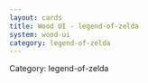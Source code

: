 ```yaml
---
layout: cards
title: Wood UI - legend-of-zelda
system: wood-ui
category: legend-of-zelda
---
```

<div class="alert alert-secondary mb-4"><span class="i18n innerHTML-category">Category: </span><span class="i18n innerHTML-cat-legend-of-zelda">legend-of-zelda</span></div>
